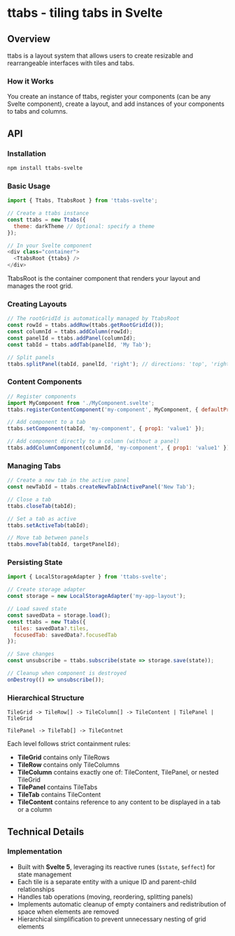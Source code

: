 # ttabs - tiling tabs in Svelte

## Overview

ttabs is a layout system that allows users to create resizable and rearrangeable interfaces with tiles and tabs.

### How it Works

You create an instance of ttabs, register your components (can be any Svelte component), create a layout, and add instances of your components to tabs and columns.

## API

### Installation

```bash
npm install ttabs-svelte
```

### Basic Usage

```javascript
import { Ttabs, TtabsRoot } from 'ttabs-svelte';

// Create a ttabs instance
const ttabs = new Ttabs({
  theme: darkTheme // Optional: specify a theme
});

// In your Svelte component
<div class="container">
  <TtabsRoot {ttabs} />
</div>
```

TtabsRoot is the container component that renders your layout and manages the root grid.

### Creating Layouts

```javascript
// The rootGridId is automatically managed by TtabsRoot
const rowId = ttabs.addRow(ttabs.getRootGridId());
const columnId = ttabs.addColumn(rowId);
const panelId = ttabs.addPanel(columnId);
const tabId = ttabs.addTab(panelId, 'My Tab');

// Split panels
ttabs.splitPanel(tabId, panelId, 'right'); // directions: 'top', 'right', 'bottom', 'left'
```

### Content Components

```javascript
// Register components
import MyComponent from './MyComponent.svelte';
ttabs.registerContentComponent('my-component', MyComponent, { defaultProp: 'value' });

// Add component to a tab
ttabs.setComponent(tabId, 'my-component', { prop1: 'value1' });

// Add component directly to a column (without a panel)
ttabs.addColumnComponent(columnId, 'my-component', { prop1: 'value1' });
```

### Managing Tabs

```javascript
// Create a new tab in the active panel
const newTabId = ttabs.createNewTabInActivePanel('New Tab');

// Close a tab
ttabs.closeTab(tabId);

// Set a tab as active
ttabs.setActiveTab(tabId);

// Move tab between panels
ttabs.moveTab(tabId, targetPanelId);
```

### Persisting State

```javascript
import { LocalStorageAdapter } from 'ttabs-svelte';

// Create storage adapter
const storage = new LocalStorageAdapter('my-app-layout');

// Load saved state
const savedData = storage.load();
const ttabs = new Ttabs({ 
  tiles: savedData?.tiles,
  focusedTab: savedData?.focusedTab
});

// Save changes
const unsubscribe = ttabs.subscribe(state => storage.save(state));

// Cleanup when component is destroyed
onDestroy(() => unsubscribe());
```

### Hierarchical Structure

```
TileGrid -> TileRow[] -> TileColumn[] -> TileContent | TilePanel | TileGrid

TilePanel -> TileTab[] -> TileContnet
```

Each level follows strict containment rules:
- **TileGrid** contains only TileRows
- **TileRow** contains only TileColumns 
- **TileColumn** contains exactly one of: TileContent, TilePanel, or nested TileGrid
- **TilePanel** contains TileTabs
- **TileTab** contains TileContent
- **TileContent** contains reference to any content to be displayed in a tab or a column

## Technical Details

### Implementation

- Built with **Svelte 5**, leveraging its reactive runes (`$state`, `$effect`) for state management
- Each tile is a separate entity with a unique ID and parent-child relationships
- Handles tab operations (moving, reordering, splitting panels)
- Implements automatic cleanup of empty containers and redistribution of space when elements are removed
- Hierarchical simplification to prevent unnecessary nesting of grid elements